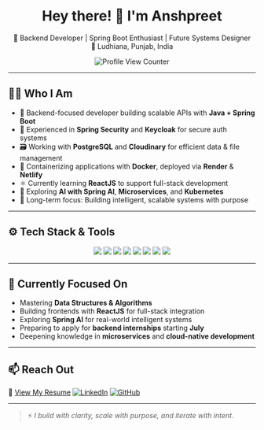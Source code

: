 <h1 align="center">Hey there! 👋 I'm Anshpreet</h1>

<p align="center">
  🚀 Backend Developer | Spring Boot Enthusiast | Future Systems Designer <br>
  📍 Ludhiana, Punjab, India
</p>

<p align="center">
  <img src="https://komarev.com/ghpvc/?username=Ansh2099&label=Profile%20Views&color=0e75b6&style=flat-square" alt="Profile View Counter" />
</p>

---

## 👨‍💻 Who I Am

- 🧱 Backend-focused developer building scalable APIs with **Java + Spring Boot**
- 🔐 Experienced in **Spring Security** and **Keycloak** for secure auth systems
- 🗃️ Working with **PostgreSQL** and **Cloudinary** for efficient data & file management
- 🐳 Containerizing applications with **Docker**, deployed via **Render** & **Netlify**
- ⚛️ Currently learning **ReactJS** to support full-stack development
- 🧠 Exploring **AI with Spring AI**, **Microservices**, and **Kubernetes**
- 🎯 Long-term focus: Building intelligent, scalable systems with purpose

---

## ⚙️ Tech Stack & Tools

<p align="center">
  <img src="https://img.shields.io/badge/Java-007396?style=flat-square&logo=java&logoColor=white" />
  <img src="https://img.shields.io/badge/Spring_Boot-6DB33F?style=flat-square&logo=spring-boot&logoColor=white" />
  <img src="https://img.shields.io/badge/PostgreSQL-4169E1?style=flat-square&logo=postgresql&logoColor=white" />
  <img src="https://img.shields.io/badge/Keycloak-7B4397?style=flat-square&logo=keycloak&logoColor=white" />
  <img src="https://img.shields.io/badge/Swagger-85EA2D?style=flat-square&logo=swagger&logoColor=black" />
  <img src="https://img.shields.io/badge/Docker-2496ED?style=flat-square&logo=docker&logoColor=white" />
  <img src="https://img.shields.io/badge/Render-46E3B7?style=flat-square&logo=render&logoColor=black" />
  <img src="https://img.shields.io/badge/React-20232A?style=flat-square&logo=react&logoColor=61DAFB" />
</p>

---

## 🚧 Currently Focused On

- Mastering **Data Structures & Algorithms**
- Building frontends with **ReactJS** for full-stack integration
- Exploring **Spring AI** for real-world intelligent systems
- Preparing to apply for **backend internships** starting **July**
- Deepening knowledge in **microservices** and **cloud-native development**

---

## 📫 Reach Out

📎 [View My Resume](https://ansh2099.github.io/Resume/resume.pdf)
[![LinkedIn](https://img.shields.io/badge/LinkedIn-0A66C2?style=flat-square&logo=linkedin&logoColor=white)](https://www.linkedin.com/in/anshpreet-singh-03855a31a/)
[![GitHub](https://img.shields.io/badge/GitHub-181717?style=flat-square&logo=github&logoColor=white)](https://github.com/Ansh2099)


---

> ⚡ *I build with clarity, scale with purpose, and iterate with intent.*
